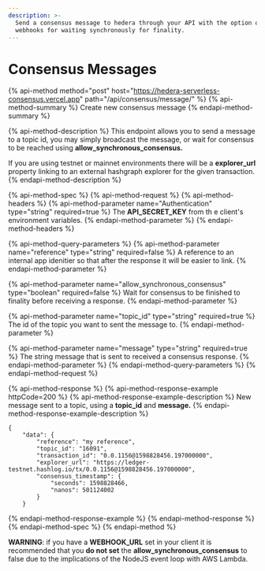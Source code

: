 ```yaml
---
description: >-
  Send a consensus message to hedera through your API with the option of using
  webhooks for waiting synchronously for finality.
---
```


# Consensus Messages

{% api-method method="post" host="https://hedera-serverless-consensus.vercel.app" path="/api/consensus/message/" %}
{% api-method-summary %}
Create new consensus message
{% endapi-method-summary %}

{% api-method-description %}
This endpoint allows you to send a message to a topic id, you may simply broadcast the message, or wait for consensus to be reached using  **allow\_synchronous\_consensus.**   
  
If you are using testnet or mainnet environments there will be a **explorer\_url** property linking to an external hashgraph explorer for the given transaction.
{% endapi-method-description %}

{% api-method-spec %}
{% api-method-request %}
{% api-method-headers %}
{% api-method-parameter name="Authentication" type="string" required=true %}
The **API\_SECRET\_KEY** from th e client's environment variables.
{% endapi-method-parameter %}
{% endapi-method-headers %}

{% api-method-query-parameters %}
{% api-method-parameter name="reference" type="string" required=false %}
A reference to an internal app idenitier so that after the response it will be easier to link.
{% endapi-method-parameter %}

{% api-method-parameter name="allow\_synchronous\_consensus" type="boolean" required=false %}
Wait for consensus to be finished to finality before receiving a response.
{% endapi-method-parameter %}

{% api-method-parameter name="topic\_id" type="string" required=true %}
The id of the topic you want to sent the message to.
{% endapi-method-parameter %}

{% api-method-parameter name="message" type="string" required=true %}
The string message that is sent to received a consensus response.
{% endapi-method-parameter %}
{% endapi-method-query-parameters %}
{% endapi-method-request %}

{% api-method-response %}
{% api-method-response-example httpCode=200 %}
{% api-method-response-example-description %}
New message sent to a topic, using a **topic\_id** and **message.**
{% endapi-method-response-example-description %}

```
{
    "data": {
        "reference": "my reference",
        "topic_id": "16091",
        "transaction_id": "0.0.1156@1598828456.197000000",
        "explorer_url": "https://ledger-testnet.hashlog.io/tx/0.0.1156@1598828456.197000000",
        "consensus_timestamp": {
            "seconds": 1598828466,
            "nanos": 501124002
        }
    }
```
{% endapi-method-response-example %}
{% endapi-method-response %}
{% endapi-method-spec %}
{% endapi-method %}

**WARNING**: if you have a **WEBHOOK\_URL** set in your client it is recommended that you **do not set** the **allow\_synchronous\_consensus** to false due to the implications of the NodeJS event loop with AWS Lambda.

